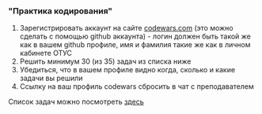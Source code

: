 ### "Практика кодирования"

1. Зарегистрировать аккаунт на сайте [codewars.com](https://www.codewars.com/) (это можно сделать с помощью github аккаунта) - логин должен быть такой же как в вашем github профиле, имя и фамилия такие же как в личном кабинете ОТУС
2. Решить минимум 30 (из 35) задач из списка ниже
3. Убедиться, что в вашем профиле видно когда, сколько и какие задачи вы решили
4. Ссылку на ваш профиль codewars сбросить в чат с преподавателем

Список задач можно посмотреть [здесь](https://gist.github.com/vvscode/a6143234dd829b5ba6e48a72cac11308)

